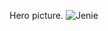 Hero picture.
![Jenie](https://github.com/ChewBaccaYeti/jeniesunflower/assets/60115053/a0bd9aa4-5180-40ea-aa8f-71132b6d14ae)
